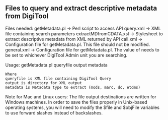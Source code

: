 Files to query and extract descriptive metadata from DigiTool
-------------------------------------------------------------

Files needed:
    getMetadata.pl -> Perl script to access API
    query.xml -> XML file containing search parameters
    extractMDfromCDATA.xsl -> Stylesheet to extract descriptive metadata from XML returned by API
    call.xml -> Configuration file for getMetadata.pl. This file should not be modified.
    general.xml -> Configuration file for getMetadata.pl. The value of <owner> needs to be set to whichever DigiTool Admin      unit you are searching.


Usage:
    getMetadata.pl queryfile output metadata
    
    Where
    queryfile is XML file containing DigiTool Query
    output is directory for XML output
    metadata is Metadata type to extract (mods, marc, dc, etdms)

Note for Mac and Linux users:
The file output destinations are written for Windows machines. In order to save 
the files properly in Unix-based operating systems, you will need to modify the 
$file and $objFile variables to use forward slashes instead of backslashes.
